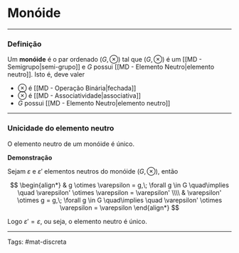 # Monóide

---

### Definição

Um **monóide** é o par ordenado $(G,\otimes)$ tal que $(G,\otimes)$ é um [[MD - Semigrupo|semi-grupo]] e $G$ possui [[MD - Elemento Neutro|elemento neutro]]. Isto é, deve valer

- $\otimes$ é [[MD - Operação Binária|fechada]]
- $\otimes$ é [[MD - Associatividade|associativa]]
- $G$ possui [[MD - Elemento Neutro|elemento neutro]]

---

### Unicidade do elemento neutro

O elemento neutro de um monóide é único.

**Demonstração**

Sejam $\varepsilon$ e $\varepsilon'$ elementos neutros do monóide $(G,\otimes)$, então

$$
\begin{align*}
	& g \otimes \varepsilon = g,\; \forall g \in G \quad\implies \quad \varepsilon' \otimes \varepsilon = \varepsilon' \\\\
& \varepsilon' \otimes g = g,\; \forall g \in G \quad\implies \quad \varepsilon' \otimes \varepsilon = \varepsilon
\end{align*}
$$

Logo $\varepsilon'=\varepsilon$, ou seja, o elemento neutro é único.

---

Tags: #mat-discreta 